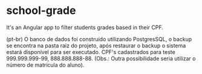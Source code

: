 # school-grade
It's an Angular app to filter students grades based in their CPF.


(pt-br)
O banco de dados foi construido utilizando PostgresSQL, o backup se encontra na pasta raiz do projeto, após restaurar o backup o sistema estará disponível para ser executado.
CPF's cadastrados para teste 999.999.999-99, 888.888.888-88. 
(Obs.: Outra possibilidade seria utilizar o número de matrícula do aluno).
